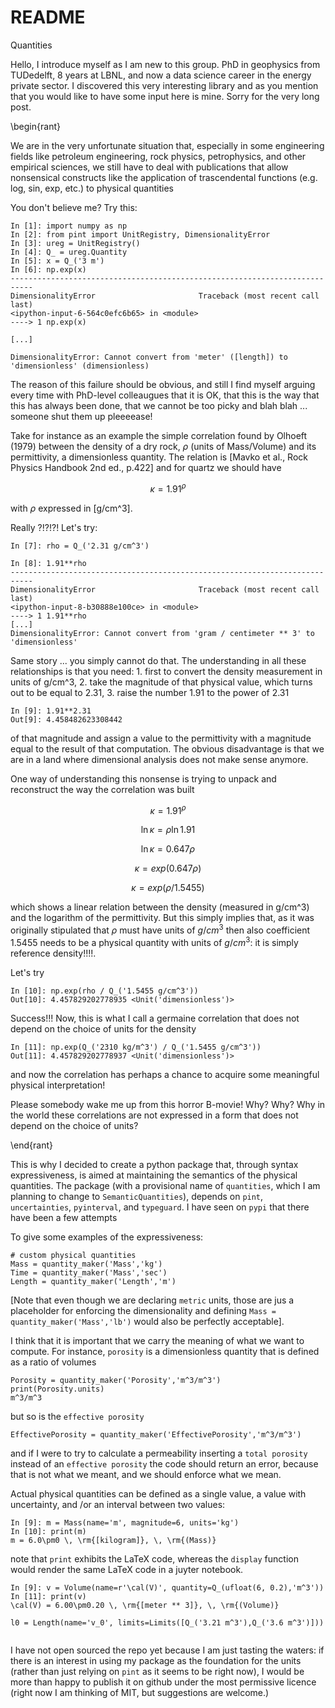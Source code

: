 # README #

Quantities

Hello, I introduce myself as I am new to this group. PhD in geophysics from TUDedelft, 8 years at LBNL, and now a data science career in the energy private sector. 
I discovered this very interesting library and as you mention that you would like to have some input here is mine. 
Sorry for the very long post.

\begin{rant}

We are in the very unfortunate situation that, especially in some engineering fields like petroleum engineering, rock physics, 
petrophysics, and other empirical sciences, we still have to deal with publications that allow nonsensical constructs 
like the application of trascendental functions (e.g. log, sin, exp, etc.) to physical quantities

You don't believe me? Try this:

```
In [1]: import numpy as np
In [2]: from pint import UnitRegistry, DimensionalityError
In [3]: ureg = UnitRegistry()
In [4]: Q_ = ureg.Quantity
In [5]: x = Q_('3 m')
In [6]: np.exp(x)
---------------------------------------------------------------------------
DimensionalityError                       Traceback (most recent call last)
<ipython-input-6-564c0efc6b65> in <module>
----> 1 np.exp(x)

[...]

DimensionalityError: Cannot convert from 'meter' ([length]) to 'dimensionless' (dimensionless)
```

The reason of this failure should be obvious, and still I find myself arguing every time with PhD-level colleaugues that it is OK, that this is the way that this has always been done, that we cannot be too picky and blah blah ... someone shut them up pleeeease!

Take for instance as an example the simple correlation found by Olhoeft (1979) between the density of a dry rock, $\rho$ (units of Mass/Volume) and its permittivity, a dimensionless quantity. The relation is [Mavko et al., Rock Physics Handbook 2nd ed., p.422] and for quartz we should have

$$
\kappa = 1.91^{\rho}
$$

with $\rho$ expressed in [g/cm^3].

Really ?!?!?! Let's try:

```
In [7]: rho = Q_('2.31 g/cm^3')

In [8]: 1.91**rho
---------------------------------------------------------------------------
DimensionalityError                       Traceback (most recent call last)
<ipython-input-8-b30888e100ce> in <module>
----> 1 1.91**rho
[...]
DimensionalityError: Cannot convert from 'gram / centimeter ** 3' to 'dimensionless'
```

Same story ... you simply cannot do that. The understanding in all these relationships is that you need:
    1. first to convert the density measurement in units of g/cm^3, 
    2. take the magnitude of that physical value, which turns out to be equal to $2.31$, 
    3. raise the number $1.91$ to the power of $2.31$

```
In [9]: 1.91**2.31
Out[9]: 4.458482623308442
```
of that magnitude and assign a value to the permittivity with a magnitude equal to the result of that computation. 
The obvious disadvantage is that we are in a land where dimensional analysis does not make sense anymore. 

One way of understanding this nonsense is trying to unpack and reconstruct the way the correlation was built


$$\kappa = 1.91^{\rho}$$

$$\ln \kappa = \rho \ln 1.91$$

$$\ln \kappa = 0.647 \rho$$ 

$$\kappa = exp(0.647 \rho)$$

$$\kappa = exp( \rho / 1.5455)$$

which shows a linear relation between the density (measured in g/cm^3) and the logarithm of the permittivity.
But this simply implies that, as it was originally stipulated that $\rho$ must have units of $g/cm^3$ then also coefficient $1.5455$ needs to be a physical quantity with units of $g/cm^3$: it is simply reference density!!!!. 

Let's try

```
In [10]: np.exp(rho / Q_('1.5455 g/cm^3'))
Out[10]: 4.457829202778935 <Unit('dimensionless')>
```

Success!!! 
Now, this is what I call a germaine correlation that does not depend on the choice of units for the density

```
In [11]: np.exp(Q_('2310 kg/m^3') / Q_('1.5455 g/cm^3'))
Out[11]: 4.457829202778937 <Unit('dimensionless')>
```

and now the correlation has perhaps a chance to acquire some meaningful physical interpretation!

Please somebody wake me up from this horror B-movie! Why? Why? 
Why in the world these correlations are not expressed in a form that does not depend on the choice of units? 

\end{rant}

This is why I decided to create a python package that, through syntax expressiveness, is aimed at maintaining the semantics of the physical quantities.
The package (with a provisional name of `quantities`, which I am planning to change to `SemanticQuantities`), depends on `pint`, `uncertainties`, `pyinterval`, and `typeguard`. I have seen on `pypi` that there have been a few attempts 

To give some examples of the expressiveness:

```
# custom physical quantities    
Mass = quantity_maker('Mass','kg')
Time = quantity_maker('Mass','sec')
Length = quantity_maker('Length','m')
```

[Note that even though we are declaring `metric` units, those are jus a placeholder for enforcing the dimensionality and defining `Mass = quantity_maker('Mass','lb')` would also be perfectly acceptable].

I think that it is important that we carry the meaning of what we want to compute. 
For instance, `porosity` is a dimensionless quantity that is defined as a ratio of volumes

```
Porosity = quantity_maker('Porosity','m^3/m^3')
print(Porosity.units)
m^3/m^3
```

but so is the `effective porosity`

```
EffectivePorosity = quantity_maker('EffectivePorosity','m^3/m^3')
```

and if I were to try to calculate a permeability inserting a `total porosity` instead of an `effective porosity` the code should return an error, because that is not what we meant, and we should enforce what we mean.

Actual physical quantities can be defined as a single value, a value with uncertainty, and /or an interval between two values:

```
In [9]: m = Mass(name='m', magnitude=6, units='kg')
In [10]: print(m)
m = 6.0\pm0 \, \rm{[kilogram]}, \, \rm{(Mass)}
```
note that `print` exhibits the LaTeX code, whereas the `display` function would render the same LaTeX code in a juyter notebook.

```
In [9]: v = Volume(name=r'\cal(V)', quantity=Q_(ufloat(6, 0.2),'m^3'))
In [11]: print(v)
\cal(V) = 6.00\pm0.20 \, \rm{[meter ** 3]}, \, \rm{(Volume)}

l0 = Length(name='v_0', limits=Limits([Q_('3.21 m^3'),Q_('3.6 m^3')]))


```



I have not open sourced the repo yet because I am just tasting the waters: if there is an interest in using my package as the foundation for the units (rather than just relying on `pint` as it seems to be right now), I would be more than happy to publish it on github under the most permissive licence (right now I am thinking of MIT, but suggestions are welcome.)
